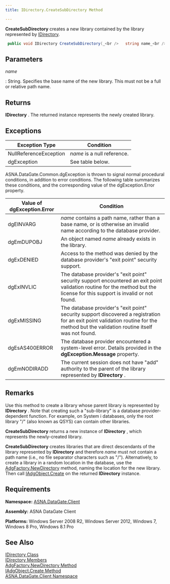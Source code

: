 ```yaml
---
title: IDirectory.CreateSubDirectory Method

---
```


**CreateSubDirectory** creates a new library contained by the library represented by [IDirectory](idirectory-class.html).

```cs
 public void IDirectory CreateSubDirectory(_<br />   string name_<br />);
```


## Parameters



 *name* 

: 
String. Specifies the base name of the new library. This must not be a full or relative path name.



## Returns

**IDirectory** . The returned instance represents the newly created library.
## Exceptions



| Exception Type | Condition |
| ---- | ---- |
| NullReferenceException | *name* is a null reference. |
| dgException | See table below. |



ASNA.DataGate.Common.dgException is thrown to signal normal procedural conditions, in addition to error conditions. The following table summarizes these conditions, and the corresponding value of the dgException.Error property.
<br />



| Value of dgException.Error | Condition |
| ---- | ---- |
| dgEINVARG | *name* contains a path name, rather than a base name, or is otherwise an invalid name according to the database provider. |
| dgEmDUPOBJ | An object named *name* already exists in the library. |
| dgExDENIED | Access to the method was denied by the database provider's "exit point" security support. |
| dgExINVLIC | The database provider's "exit point" security support encountered an exit point validation routine for the method but the license for this support is invalid or not found. |
| dgExMISSING | The database provider's "exit point" security support discovered a registration for an exit point validation routine for the method but the validation routine itself was not found. |
| dgEsAS400ERROR | The database provider encountered a system-level error. Details provided in the **dgException.Message** property. |
| dgEmNODIRADD | The current session does not have "add" authority to the parent of the library represented by **IDirectory** . |



## Remarks

Use this method to create a library whose parent library is represented by **IDirectory** . Note that creating such a "sub-library" is a database provider-dependent function. For example, on System i databases, only the root library "/" (also known as QSYS) can contain other libraries. 

**CreateSubDirectory** returns a new instance of **IDirectory** , which represents the newly-created library. 

**CreateSubDirectory** creates libraries that are direct descendants of the library represented by **IDirectory** and therefore *name* must not contain a path name (i.e., no file separator characters such as "/"). Alternatively, to create a library in a random location in the database, use the [ AdgFactory.NewDirectory](adg-factory-class-new-directory-method.html) method, naming the location for the new library. Then call [IAdgObject.Create](iadg-object-class-create-method.html) on the returned **IDirectory** instance.
## Requirements

<span> **Namespace:** [ASNA.DataGate.Client](datagate-client-namespace.html) </span> 

<span> **Assembly:** ASNA DataGate Client</span> 

<span> **Platforms:** Windows Server 2008 R2, Windows Server 2012, Windows 7, Windows 8 Pro, Windows 8.1 Pro</span> 
## See Also


[IDirectory Class](idirectory-class.html)
      <br />
[IDirectory Members](idirectory-members.html)
      <br />
[AdgFactory.NewDirectory Method](adg-factory-class-new-directory-method.html)
      <br />
[IAdgObject.Create Method](iadg-object-class-create-method.html)
      <br />
[ASNA.DataGate.Client Namespace](datagate-client-namespace.html)

